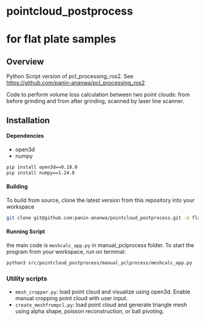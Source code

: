 # pointcloud_postprocess
# for flat plate samples

## Overview
Python Script version of pcl_processing_ros2. See https://github.com/panin-ananwa/pcl_processing_ros2

Code to perform volume loss calculation between two point clouds: from before grinding and from after grinding, scanned by laser line scanner.

## Installation

#### Dependencies
- open3d
- numpy


```bash
pip install open3d==0.18.0
pip install numpy==1.24.0

```
#### Building
To build from source, clone the latest version from this repository into your workspace

```bash
git clone git@github.com:panin-ananwa/pointcloud_postprocess.git -b flat_plate_pclprocess
```
#### Running Script
the main code is `meshcalc_app.py` in manual_pclprocess folder.
To start the program from your workspace, run on terminal:

```bash
python3 src/pointcloud_postprocess/manual_pclprocess/meshcalc_app.py
```

### Utility scripts
- `mesh_cropper.py`: load point cloud and visualize using open3d. Enable manual cropping point cloud with user input.
- `create_meshfrompcl.py`: load point cloud and generate triangle mesh using alpha shape, poisson reconstruction, or ball pivoting.
